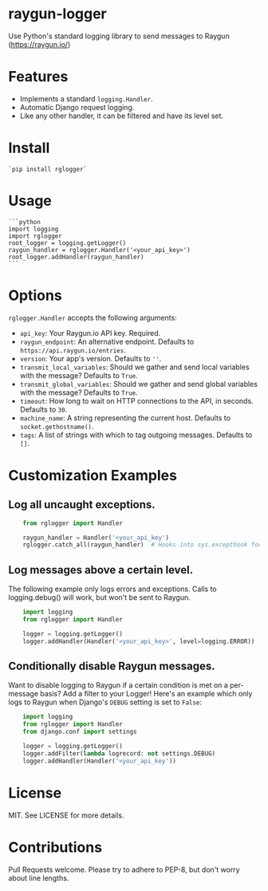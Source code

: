 # raygun-logger
Use Python's standard logging library to send messages to Raygun (https://raygun.io/)

# Features
  - Implements a standard `logging.Handler`.
  - Automatic Django request logging.
  - Like any other handler, it can be filtered and have its level set.

# Install
    `pip install rglogger`

# Usage
    ```python
    import logging
    import rglogger
    root_logger = logging.getLogger()
    raygun_handler = rglogger.Handler('<your_api_key>')
    root_logger.addHandler(raygun_handler)
    ```

# Options
`rglogger.Handler` accepts the following arguments:

  - `api_key`: Your Raygun.io API key. Required.
  - `raygun_endpoint`: An alternative endpoint. Defaults to `https://api.raygun.io/entries`.
  - `version`: Your app's version. Defaults to `''`.
  - `transmit_local_variables`: Should we gather and send local variables with the message? Defaults to `True`.
  - `transmit_global_variables`: Should we gather and send global variables with the message? Defaults to `True`.
  - `timeout`: How long to wait on HTTP connections to the API, in seconds.  Defaults to `30`.
  - `machine_name`: A string representing the current host.  Defaults to `socket.gethostname()`.
  - `tags`: A list of strings with which to tag outgoing messages.  Defaults to `[]`.

# Customization Examples

## Log all uncaught exceptions.
```python
    from rglogger import Handler

    raygun_handler = Handler('<your_api_key')
    rglogger.catch_all(raygun_handler)  # Hooks into sys.excepthook for you!
```

## Log messages above a certain level.
The following example only logs errors and exceptions.  Calls to logging.debug() will work, but won't be sent to Raygun.
```python
    import logging
    from rglogger import Handler

    logger = logging.getLogger()
    logger.addHandler(Handler('<your_api_key>', level=logging.ERROR))
```

## Conditionally disable Raygun messages.
Want to disable logging to Raygun if a certain condition is met on a per-message basis?  Add a filter to your Logger!  Here's an example which only logs to Raygun when Django's `DEBUG` setting is set to `False`:

```python
    import logging
    from rglogger import Handler
    from django.conf import settings

    logger = logging.getLogger()
    logger.addFilter(lambda logrecord: not settings.DEBUG)
    logger.addHandler(Handler('<your_api_key'))
```

# License
MIT. See LICENSE for more details.

# Contributions
Pull Requests welcome.  Please try to adhere to PEP-8, but don't worry about line lengths.
